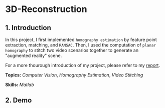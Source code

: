 # 3D-Reconstruction

## 1. Introduction

In this project, I first implemented `homography estimation` by feature point extraction, matching, and `RANSAC`. Then, I used the computation of `planar homography` to stitch two video scenarios together to generate an "augmented reality" scene.

For a more thourough introduction of my project, please refer to my [report](report.pdf).

**Topics:** _Computer Vision_, _Homography Estimation_, _Video Stitching_

**Skills:** _Matlab_

## 2. Demo
